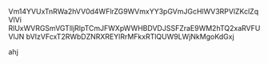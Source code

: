 Vm14YVUxTnRWa2hVV0d4WFlrZG9WVmxYY3pGVmJGcHlWV3RPVlZKclZqVlVi
RlUxWVRGSmVGTlljRlpTCmJFWXpWWHBDVDJSSFZraE9WM2hTQ2xaRVFUVlJN
bVIzVFcxT2RWbDZNRXREYlRrMFkxRTlQUW9LWjNkMgoKdGxj

ahj